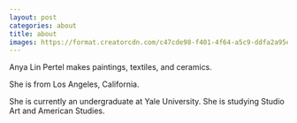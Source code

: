 ```yaml
---
layout: post
categories: about
title: about
images: https://format.creatorcdn.com/c47cde98-f401-4f64-a5c9-ddfa2a95e13a/0/0/0/0,427,3643,1832,2280,880/0-0-0/7bbe0ee4-d18a-48a7-9334-0e3ce33ab50f/1/2/IMG_2075.jpg?fjkss=exp=2060177501~hmac=2ea6dc43d384137fee75fb9ac5931b89174cb29ffa4e360d8743328b51f74998
---
```

Anya Lin Pertel makes paintings, textiles, and ceramics.

She is from Los Angeles, California.

She is currently an undergraduate at Yale University. She is studying Studio Art and American Studies.
